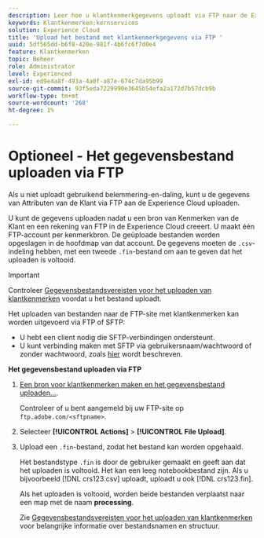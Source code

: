 ```yaml
---
description: Leer hoe u klantkenmerkgegevens uploadt via FTP naar de Experience Cloud.
keywords: Klantkenmerken;kernservices
solution: Experience Cloud
title: 'Upload het bestand met klantkenmerkgegevens via FTP '
uuid: 5df565dd-b6f8-420e-981f-4b6fc6f7d0e4
feature: Klantkenmerken
topic: Beheer
role: Administrator
level: Experienced
exl-id: ed9e4a8f-493a-4a0f-a87e-674c7da95b99
source-git-commit: 93f5eda7229990e3645b54efa2a172d7b57dcb9b
workflow-type: tm+mt
source-wordcount: '268'
ht-degree: 1%

---
```


# Optioneel - Het gegevensbestand uploaden via FTP

Als u niet uploadt gebruikend belemmering-en-daling, kunt u de gegevens van Attributen van de Klant via FTP aan de Experience Cloud uploaden.

U kunt de gegevens uploaden nadat u een bron van Kenmerken van de Klant en een rekening van FTP in de Experience Cloud creeert. U maakt één FTP-account per kenmerkbron. De geüploade bestanden worden opgeslagen in de hoofdmap van dat account. De gegevens moeten de `.csv`-indeling hebben, met een tweede `.fin`-bestand om aan te geven dat het uploaden is voltooid.

>[!IMPORTANT]
>
>Controleer [Gegevensbestandsvereisten voor het uploaden van klantkenmerken](crs-data-file.md#concept_DE908F362DF24172BFEF48E1797DAF19) voordat u het bestand uploadt.

Het uploaden van bestanden naar de FTP-site met klantkenmerken kan worden uitgevoerd via FTP of SFTP:

* U hebt een client nodig die SFTP-verbindingen ondersteunt.
* U kunt verbinding maken met SFTP via gebruikersnaam/wachtwoord of zonder wachtwoord, zoals [hier](https://experienceleague.adobe.com/docs/analytics/export/ftp-and-sftp/secure-file-transfer-protocol/ftp-sftp-cert-auth.html?lang=en) wordt beschreven.

**Het gegevensbestand uploaden via FTP**

1. [Een bron voor klantkenmerken maken en het gegevensbestand uploaden...](t-crs-usecase.md#task_BCC327B2A0EF4A1BBB2934013AB92B78).

   Controleer of u bent aangemeld bij uw FTP-site op `ftp.adobe.com/<sftpname>`.

1. Selecteer **[!UICONTROL Actions]** > **[!UICONTROL File Upload]**.

1. Upload een `.fin`-bestand, zodat het bestand kan worden opgehaald.

   Het bestandstype `.fin` is door de gebruiker gemaakt en geeft aan dat het uploaden is voltooid. Het kan een leeg notebookbestand zijn. Als u bijvoorbeeld [!DNL crs123.csv] uploadt, uploadt u ook [!DNL crs123.fin].

   Als het uploaden is voltooid, worden beide bestanden verplaatst naar een map met de naam **processing**.

   Zie [Gegevensbestandsvereisten voor het uploaden van klantkenmerken](crs-data-file.md#concept_DE908F362DF24172BFEF48E1797DAF19) voor belangrijke informatie over bestandsnamen en structuur.
